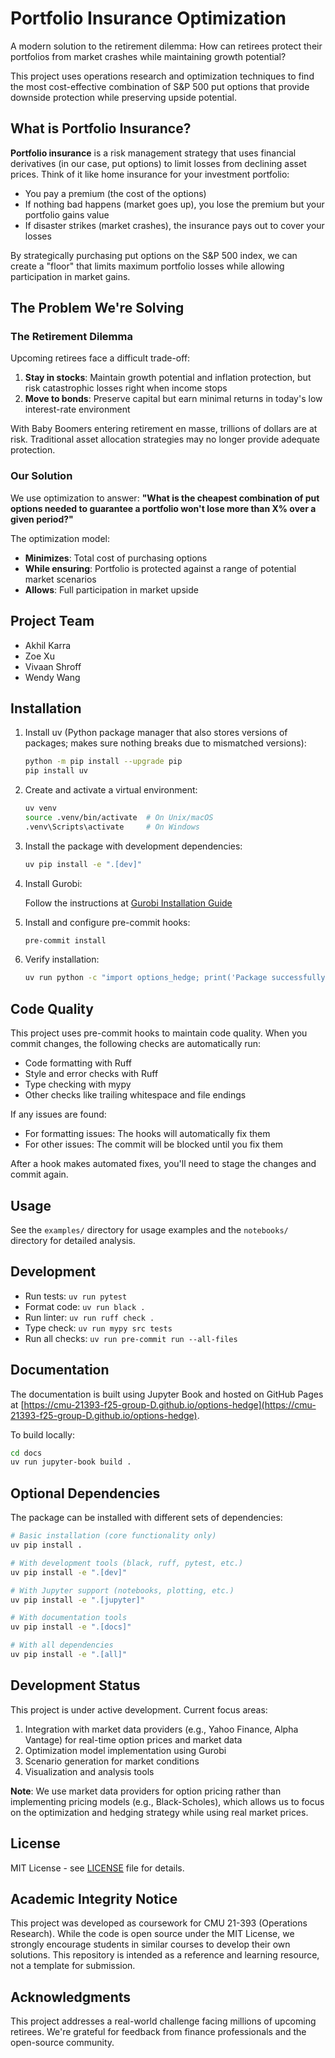 # Portfolio Insurance Optimization

A modern solution to the retirement dilemma: How can retirees protect their portfolios from market crashes while maintaining growth potential?

This project uses operations research and optimization techniques to find the most cost-effective combination of S&P 500 put options that provide downside protection while preserving upside potential.

## What is Portfolio Insurance?

**Portfolio insurance** is a risk management strategy that uses financial derivatives (in our case, put options) to limit losses from declining asset prices. Think of it like home insurance for your investment portfolio:

- You pay a premium (the cost of the options)
- If nothing bad happens (market goes up), you lose the premium but your portfolio gains value
- If disaster strikes (market crashes), the insurance pays out to cover your losses

By strategically purchasing put options on the S&P 500 index, we can create a "floor" that limits maximum portfolio losses while allowing participation in market gains.

## The Problem We're Solving

### The Retirement Dilemma

Upcoming retirees face a difficult trade-off:

1. **Stay in stocks**: Maintain growth potential and inflation protection, but risk catastrophic losses right when income stops
2. **Move to bonds**: Preserve capital but earn minimal returns in today's low interest-rate environment

With Baby Boomers entering retirement en masse, trillions of dollars are at risk. Traditional asset allocation strategies may no longer provide adequate protection.

### Our Solution

We use optimization to answer: **"What is the cheapest combination of put options needed to guarantee a portfolio won't lose more than X% over a given period?"**

The optimization model:

- **Minimizes**: Total cost of purchasing options
- **While ensuring**: Portfolio is protected against a range of potential market scenarios
- **Allows**: Full participation in market upside

## Project Team

- Akhil Karra
- Zoe Xu
- Vivaan Shroff
- Wendy Wang

## Installation

1. Install uv (Python package manager that also stores versions of packages; makes sure nothing breaks due to mismatched versions):

   ```bash
   python -m pip install --upgrade pip
   pip install uv
   ```

1. Create and activate a virtual environment:

   ```bash
   uv venv
   source .venv/bin/activate  # On Unix/macOS
   .venv\Scripts\activate     # On Windows
   ```

1. Install the package with development dependencies:

   ```bash
   uv pip install -e ".[dev]"
   ```

1. Install Gurobi:

   Follow the instructions at [Gurobi Installation Guide](https://www.gurobi.com/documentation/quickstart.html)

1. Install and configure pre-commit hooks:

   ```bash
   pre-commit install
   ```

1. Verify installation:

   ```bash
   uv run python -c "import options_hedge; print('Package successfully installed!')"
   ```

## Code Quality

This project uses pre-commit hooks to maintain code quality. When you commit changes, the following checks are automatically run:

- Code formatting with Ruff
- Style and error checks with Ruff
- Type checking with mypy
- Other checks like trailing whitespace and file endings

If any issues are found:

- For formatting issues: The hooks will automatically fix them
- For other issues: The commit will be blocked until you fix them

After a hook makes automated fixes, you'll need to stage the changes and commit again.

## Usage

See the `examples/` directory for usage examples and the `notebooks/` directory for detailed analysis.

## Development

- Run tests: `uv run pytest`
- Format code: `uv run black .`
- Run linter: `uv run ruff check .`
- Type check: `uv run mypy src tests`
- Run all checks: `uv run pre-commit run --all-files`

## Documentation

The documentation is built using Jupyter Book and hosted on GitHub Pages at [https://cmu-21393-f25-group-D.github.io/options-hedge](https://cmu-21393-f25-group-D.github.io/options-hedge).

To build locally:

```bash
cd docs
uv run jupyter-book build .
```

## Optional Dependencies

The package can be installed with different sets of dependencies:

```bash
# Basic installation (core functionality only)
uv pip install .

# With development tools (black, ruff, pytest, etc.)
uv pip install -e ".[dev]"

# With Jupyter support (notebooks, plotting, etc.)
uv pip install -e ".[jupyter]"

# With documentation tools
uv pip install -e ".[docs]"

# With all dependencies
uv pip install -e ".[all]"
```

## Development Status

This project is under active development. Current focus areas:

1. Integration with market data providers (e.g., Yahoo Finance, Alpha Vantage) for real-time option prices and market data
2. Optimization model implementation using Gurobi
3. Scenario generation for market conditions
4. Visualization and analysis tools

**Note**: We use market data providers for option pricing rather than implementing pricing models (e.g., Black-Scholes), which allows us to focus on the optimization and hedging strategy while using real market prices.

## License

MIT License - see [LICENSE](LICENSE) file for details.

## Academic Integrity Notice

This project was developed as coursework for CMU 21-393 (Operations Research). While the code is open source under the MIT License, we strongly encourage students in similar courses to develop their own solutions. This repository is intended as a reference and learning resource, not a template for submission.

## Acknowledgments

This project addresses a real-world challenge facing millions of upcoming retirees. We're grateful for feedback from finance professionals and the open-source community.
